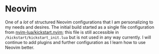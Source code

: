 # Neovim

One of a *lot* of structured Neovim configurations that I am personalizing to my needs and desires. The initial build started as a single file configuration from [nvim-lua/kickstart.nvim](https://github.com/nvim-lua/kickstart.nvim); this file is still accessible in `/kickstart/kickstart_init.lua` but is not used in any way currently. I will continue to add plugins and further configuration as I learn how to use Neovim better.
